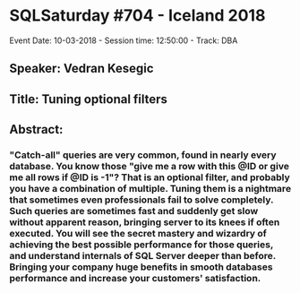 # SQLSaturday #704 - Iceland 2018
Event Date: 10-03-2018 - Session time: 12:50:00 - Track: DBA
## Speaker: Vedran Kesegic
## Title: Tuning optional filters
## Abstract:
### "Catch-all" queries are very common, found in nearly every database. You know those "give me a row with this @ID or give me all rows if @ID is -1"? That is an optional filter, and probably you have a combination of multiple. Tuning them is a nightmare that sometimes even professionals fail to solve completely. Such queries are sometimes fast and suddenly get slow without apparent reason, bringing server to its knees if often executed. You will see the secret mastery and wizardry of achieving the best possible performance for those queries, and understand internals of SQL Server deeper than before. Bringing your company huge benefits in smooth databases performance and increase your customers' satisfaction.
